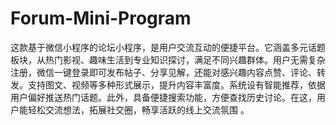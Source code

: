 # Forum-Mini-Program
这款基于微信小程序的论坛小程序，是用户交流互动的便捷平台。它涵盖多元话题板块，从热门影视、趣味生活到专业知识探讨，满足不同兴趣群体。用户无需复杂注册，微信一键登录即可发布帖子、分享见解，还能对感兴趣内容点赞、评论、转发。支持图文、视频等多种形式展示，提升内容丰富度。系统设有智能推荐，依据用户偏好推送热门话题。此外，具备便捷搜索功能，方便查找历史讨论。在这，用户能轻松交流想法，拓展社交圈，畅享活跃的线上交流氛围 。 
